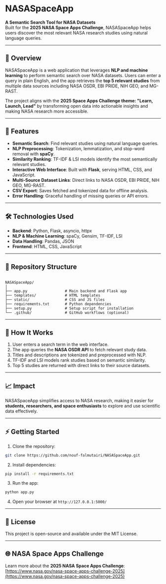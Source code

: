 # NASASpaceApp

**A Semantic Search Tool for NASA Datasets**  
Built for the **2025 NASA Space Apps Challenge**, NASASpaceApp helps users discover the most relevant NASA research studies using natural language queries.

---

## 🚀 Overview

NASASpaceApp is a web application that leverages **NLP and machine learning** to perform semantic search over NASA datasets. Users can enter a query in plain English, and the app retrieves the **top 5 relevant studies** from multiple data sources including NASA OSDR, EBI PRIDE, NIH GEO, and MG-RAST.

The project aligns with the **2025 Space Apps Challenge theme: "Learn, Launch, Lead"** by transforming open data into actionable insights and making NASA research more accessible.

---

## 🌟 Features

- **Semantic Search**: Find relevant studies using natural language queries.
- **NLP Preprocessing**: Tokenization, lemmatization, and stop-word removal with **spaCy**.
- **Similarity Ranking**: TF-IDF & LSI models identify the most semantically relevant studies.
- **Interactive Web Interface**: Built with **Flask**, serving HTML, CSS, and JavaScript.
- **Multi-Source Dataset Links**: Direct links to NASA OSDR, EBI PRIDE, NIH GEO, MG-RAST.
- **CSV Export**: Saves fetched and tokenized data for offline analysis.
- **Error Handling**: Graceful handling of missing queries or API errors.

---

## 🛠️ Technologies Used

- **Backend**: Python, Flask, asyncio, httpx  
- **NLP & Machine Learning**: spaCy, Gensim, TF-IDF, LSI  
- **Data Handling**: Pandas, JSON  
- **Frontend**: HTML, CSS, JavaScript  

---

## 📂 Repository Structure

```

NASASpaceApp/
│
├── app.py                 # Main backend and Flask app
├── templates/             # HTML templates
├── static/                # CSS and JS files
├── requirements.txt       # Python dependencies
├── setup.py               # Setup script for installation
└── .github/               # GitHub workflows (optional)

````

---

## 🔧 How It Works

1. User enters a search term in the web interface.  
2. The app queries the **NASA OSDR API** to fetch relevant study data.  
3. Titles and descriptions are tokenized and preprocessed with NLP.  
4. TF-IDF and LSI models rank studies based on semantic similarity.  
5. Top 5 studies are returned with direct links to their source datasets.  

---

## 📈 Impact

NASASpaceApp simplifies access to NASA research, making it easier for **students, researchers, and space enthusiasts** to explore and use scientific data effectively.

---

## ⚡ Getting Started

1. Clone the repository:  
```bash
git clone https://github.com/nouf-falmutairi/NASASpaceApp.git
````

2. Install dependencies:

```bash
pip install -r requirements.txt
```

3. Run the app:

```bash
python app.py
```

4. Open your browser at `http://127.0.0.1:5000/`

---

## 📄 License

This project is open-source and available under the MIT License.

---

## 🌐 NASA Space Apps Challenge

Learn more about the **2025 NASA Space Apps Challenge**: [https://www.nasa.gov/nasa-space-apps-challenge-2025](https://www.nasa.gov/nasa-space-apps-challenge-2025)

